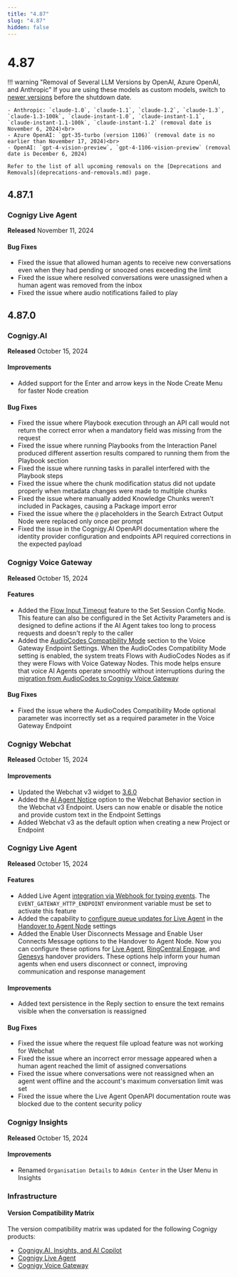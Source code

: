 ```yaml
---
title: "4.87"
slug: "4.87"
hidden: false
---
```


# 4.87

!!! warning "Removal of Several LLM Versions by OpenAI, Azure OpenAI, and Anthropic"
    If you are using these models as custom models, switch to [newer versions](../ai/empower/llms/model-support-by-feature.md) before the shutdown date.

    - Anthropic: `claude-1.0`, `claude-1.1`, `claude-1.2`, `claude-1.3`, `claude-1.3-100k`, `claude-instant-1.0`, `claude-instant-1.1`, `claude-instant-1.1-100k`, `claude-instant-1.2`	(removal date is November 6, 2024)<br>
    - Azure OpenAI: `gpt-35-turbo (version 1106)` (removal date is no earlier than November 17, 2024)<br>
    - OpenAI: `gpt-4-vision-preview`, `gpt-4-1106-vision-preview` (removal date is December 6, 2024)

    Refer to the list of all upcoming removals on the [Deprecations and Removals](deprecations-and-removals.md) page.

## 4.87.1

### Cognigy Live Agent

**Released** November 11, 2024

#### Bug Fixes

- Fixed the issue that allowed human agents to receive new conversations even when they had pending or snoozed ones exceeding the limit
- Fixed the issue where resolved conversations were unassigned when a human agent was removed from the inbox
- Fixed the issue where audio notifications failed to play

## 4.87.0

### Cognigy.AI

**Released** October 15, 2024

#### Improvements

- Added support for the Enter and arrow keys in the Node Create Menu for faster Node creation

#### Bug Fixes

- Fixed the issue where Playbook execution through an API call would not return the correct error when a mandatory field was missing from the request
- Fixed the issue where running Playbooks from the Interaction Panel produced different assertion results compared to running them from the Playbook section
- Fixed the issue where running tasks in parallel interfered with the Playbook steps
- Fixed the issue where the chunk modification status did not update properly when metadata changes were made to multiple chunks
- Fixed the issue where manually added Knowledge Chunks weren't included in Packages, causing a Package import error
- Fixed the issue where the `@` placeholders in the Search Extract Output Node were replaced only once per prompt
- Fixed the issue in the Cognigy.AI OpenAPI documentation where the identity provider configuration and endpoints API required corrections in the expected payload

### Cognigy Voice Gateway

**Released** October 15, 2024

#### Features

- Added the [Flow Input Timeout](../ai/build/node-reference/voice/voice-gateway/parameter-details.md#flow-input-timeout) feature to the Set Session Config Node. This feature can also be configured in the Set Activity Parameters and is designed to define actions if the AI Agent takes too long to process requests and doesn't reply to the caller
- Added the [AudioCodes Compatibility Mode](../ai/deploy/endpoint-reference/voice-gateway.md#audiocodes-compatibility-mode) section to the Voice Gateway Endpoint Settings. When the AudioCodes Compatibility Mode setting is enabled, the system treats Flows with AudioCodes Nodes as if they were Flows with Voice Gateway Nodes.
  This mode helps ensure that voice AI Agents operate smoothly without interruptions during the [migration from AudioCodes to Cognigy Voice Gateway](../voice-gateway/migrate-from-ac-to-vg.md)

#### Bug Fixes

- Fixed the issue where the AudioCodes Compatibility Mode optional parameter was incorrectly set as a required parameter in the Voice Gateway Endpoint

### Cognigy Webchat

**Released** October 15, 2024

#### Improvements

- Updated the Webchat v3 widget to [3.6.0](https://github.com/Cognigy/Webchat/releases/tag/v3.6.0)
- Added the [AI Agent Notice](../webchat/v3/configuration.md#webchat-behavior) option to the Webchat Behavior section in the Webchat v3 Endpoint. Users can now enable or disable the notice and provide custom text in the Endpoint Settings
- Added Webchat v3 as the default option when creating a new Project or Endpoint

### Cognigy Live Agent

**Released** October 15, 2024

#### Features

- Added Live Agent [integration via Webhook for typing events](../live-agent/conversation/send-reply.md#track-human-agent-typing-events). The `EVENT_GATEWAY_HTTP_ENDPOINT` environment variable must be set to activate this feature
- Added the capability to [configure queue updates for Live Agent](../live-agent/conversation/conversation-queue/real-time-queue-notifications.md) in the [Handover to Agent Node](../ai/build/node-reference/service/handover-to-agent.md#live-agent-settings) settings
- Added the Enable User Disconnects Message and Enable User Connects Message options to the Handover to Agent Node. Now you can configure these options for [Live Agent](../ai/build/node-reference/service/handover-to-agent.md#live-agent-settings), [RingCentral Engage](../ai/build/node-reference/service/handover-to-agent.md#ring-central-engage-settings), and [Genesys](../ai/build/node-reference/service/handover-to-agent.md#genesys-settings) handover providers. These options help inform your human agents when end users disconnect or connect, improving communication and response management

#### Improvements

- Added text persistence in the Reply section to ensure the text remains visible when the conversation is reassigned

#### Bug Fixes

- Fixed the issue where the request file upload feature was not working for Webchat
- Fixed the issue where an incorrect error message appeared when a human agent reached the limit of assigned conversations
- Fixed the issue where conversations were not reassigned when an agent went offline and the account's maximum conversation limit was set
- Fixed the issue where the Live Agent OpenAPI documentation route was blocked due to the content security policy

### Cognigy Insights

**Released** October 15, 2024

#### Improvements

- Renamed `Organisation Details` to `Admin Center` in the User Menu in Insights

### Infrastructure

#### Version Compatibility Matrix

The version compatibility matrix was updated for the following Cognigy products:

- [Cognigy.AI, Insights, and AI Copilot](../ai/installation/version-compatibility-matrix.md)
- [Cognigy Live Agent](../live-agent/installation/deployment/version-compatibility-matrix.md)
- [Cognigy Voice Gateway](../voice-gateway/installation/version-compatibility-matrix.md)